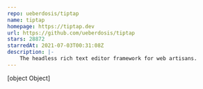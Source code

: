 ```yaml
---
repo: ueberdosis/tiptap
name: tiptap
homepage: https://tiptap.dev
url: https://github.com/ueberdosis/tiptap
stars: 28872
starredAt: 2021-07-03T00:31:08Z
description: |-
    The headless rich text editor framework for web artisans.
---
```


[object Object]
